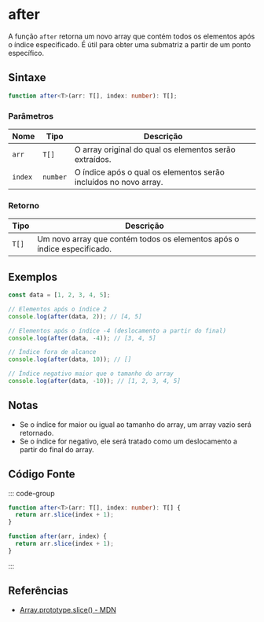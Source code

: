 # after

A função `after` retorna um novo array que contém todos os elementos após o índice especificado. É útil para obter uma submatriz a partir de um ponto específico.

## Sintaxe

```typescript
function after<T>(arr: T[], index: number): T[];
```

### Parâmetros

| Nome   | Tipo         | Descrição                                                        |
|--------|--------------|-------------------------------------------------------------------|
| `arr`  | `T[]`        | O array original do qual os elementos serão extraídos.            |
| `index`| `number`     | O índice após o qual os elementos serão incluídos no novo array.  |

### Retorno

| Tipo    | Descrição                                                                 |
|---------|--------------------------------------------------------------------------|
| `T[]`   | Um novo array que contém todos os elementos após o índice especificado.  |

## Exemplos

```typescript
const data = [1, 2, 3, 4, 5];

// Elementos após o índice 2
console.log(after(data, 2)); // [4, 5]

// Elementos após o índice -4 (deslocamento a partir do final)
console.log(after(data, -4)); // [3, 4, 5]

// Índice fora de alcance
console.log(after(data, 10)); // []

// Índice negativo maior que o tamanho do array
console.log(after(data, -10)); // [1, 2, 3, 4, 5]
```

## Notas

- Se o índice for maior ou igual ao tamanho do array, um array vazio será retornado.
- Se o índice for negativo, ele será tratado como um deslocamento a partir do final do array.

## Código Fonte

::: code-group
```typescript
function after<T>(arr: T[], index: number): T[] {
  return arr.slice(index + 1);
}
```

```javascript
function after(arr, index) {
  return arr.slice(index + 1);
}
```
:::

## Referências

- [Array.prototype.slice() - MDN](https://developer.mozilla.org/en-US/docs/Web/JavaScript/Reference/Global_Objects/Array/slice)